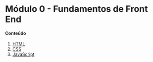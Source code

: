 # Módulo 0 - Fundamentos de Front End

#### Conteúdo

1. [HTML](01-html)
2. [CSS](02-css)
3. [JavaScript](03-javascript)
